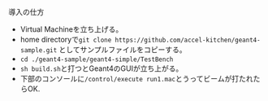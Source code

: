 導入の仕方
- Virtual Machineを立ち上げる。
- home directoryで`git clone https://github.com/accel-kitchen/geant4-sample.git` としてサンプルファイルをコピーする。
- `cd ./geant4-sample/geant4-simple/TestBench`
- `sh build.sh`と打つとGeant4のGUIが立ち上がる。
- 下部のコンソールに`/control/execute run1.mac`とうってビームが打たれたらOK.
